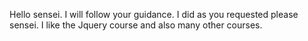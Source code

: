 Hello sensei.
I will follow your guidance.
I did as you requested please sensei.
I like the Jquery course and also many other courses.


